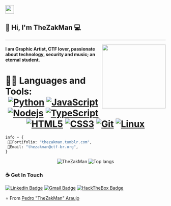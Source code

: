 <p align="left">
  <img src="https://user-images.githubusercontent.com/5679180/79618120-0daffb80-80be-11ea-819e-d2b0fa904d07.gif" width="27px">
</p>

## 👋 Hi, I'm TheZakMan :computer:
 ------------
<img align='right' src='https://github.com/ctf-br/branding/blob/master/Logos/Padr%C3%A3o/GIF/CTF-BR(Flag).gif?raw=true' width='200"'>

#### I am Graphic Artist, CTF lover, passionate about technology, security and music; an eternal student.

 # 👨‍💻 Languages and Tools: <div align="center"> [![Python](https://img.shields.io/badge/-Python-%23007bcd?style=flat-square&logo=python&logoColor=ffce5a)](https://python.org/) [![JavaScript](https://img.shields.io/badge/-JavaScript-%23F7DF1C?style=flat-square&logo=javascript&logoColor=000000&labelColor=%23F7DF1C&color=%23FFCE5A)](https://www.javascript.com/) [![Nodejs](https://img.shields.io/badge/-Nodejs-black?style=flat-square&logo=Node.js)](https://nodejs.org/) [![TypeScript](https://img.shields.io/badge/-TypeScript-%23282C34?style=flat-square&logo=typescript&logoColor=007bcd)](https://www.typescriptlang.org/) [![HTML5](https://img.shields.io/badge/-HTML5-%23E44D27?style=flat-square&logo=html5&logoColor=ffffff)](https://developer.mozilla.org/pt-BR/docs/Web/HTML/HTML5) [![CSS3](https://img.shields.io/badge/-CSS3-%231572B6?style=flat-square&logo=css3)](https://developer.mozilla.org/en-US/docs/Web/CSS) [![Git](https://img.shields.io/badge/-git-black?style=flat-square&logo=Git)](https://git-scm.com/) [![Linux](https://img.shields.io/badge/-linux-%23870b53?style=flat-square&logo=linux)](https://www.kernel.org/doc/html/latest/)

</div>

```python
info = { 
 👨‍💻Portifolio: "thezakman.tumblr.com",
 📒Email: "thezakman@ctf-br.org",
}
```

<p align="center">
  <img src="https://github-readme-stats.vercel.app/api?username=TheZakMan&show_icons=true&theme=merko" alt="TheZakMan" />
    <img src="https://github-readme-stats.vercel.app/api/top-langs/?username=TheZakMan&layout=compact&show_icons=true&theme=merko" alt="Top langs" />
</p>

### ☕ Get In Touch
[![Linkedin Badge](https://img.shields.io/badge/-TheZakMan-0077b5?style=flat-square&logo=Linkedin&logoColor=white&link=https://www.linkedin.com/in/thezakman/)](https://www.linkedin.com/in/thezakman/)
[![Gmail Badge](https://img.shields.io/badge/thezakman@ctf-br.org-ea4335?style=flat-square&logo=Gmail&logoColor=white)](mailto:thezakman@ctf-br.org)
[![HackTheBox Badge](https://img.shields.io/badge/-TheZakMan-9fef00?style=flat-square&logo=Hack-The-Box&logoColor=whitee&link=https://www.hackthebox.eu/home/users/profile/100461)](https://www.hackthebox.eu/home/users/profile/380585)


⭐️ From [Pedro "TheZakMan" Araujo](https://github.com/thezakman)
